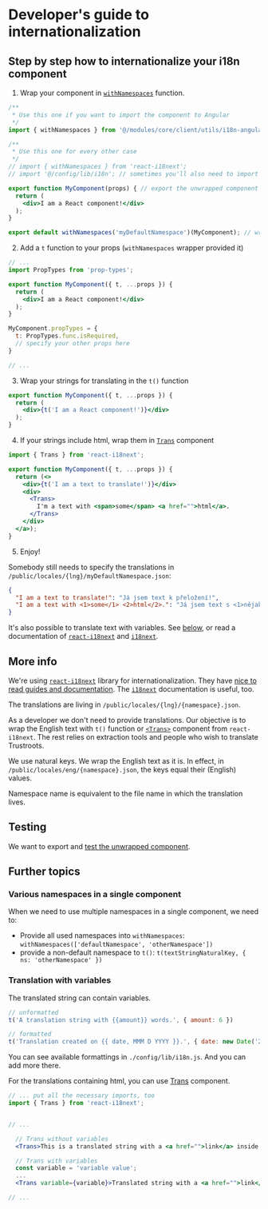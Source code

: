 # Developer's guide to internationalization

## Step by step how to internationalize your i18n component

1. Wrap your component in [`withNamespaces`](https://react.i18next.com/components/withnamespaces) function.

```jsx
/**
 * Use this one if you want to import the component to Angular
 */
import { withNamespaces } from '@/modules/core/client/utils/i18n-angular-load';

/**
 * Use this one for every other case
 */
// import { withNamespaces } from 'react-i18next';
// import '@/config/lib/i18n'; // sometimes you'll also need to import i18n config

export function MyComponent(props) { // export the unwrapped component if you want to test it
  return (
    <div>I am a React component!</div>
  );
}

export default withNamespaces('myDefaultNamespace')(MyComponent); // wrap the component and export it (default export)
```

2. Add a `t` function to your props (`withNamespaces` wrapper provided it)
```jsx
// ...
import PropTypes from 'prop-types';

export function MyComponent({ t, ...props }) {
  return (
    <div>I am a React component!</div>
  );
}

MyComponent.propTypes = {
  t: PropTypes.func.isRequired,
  // specify your other props here
}

// ...
```

3. Wrap your strings for translating in the `t()` function
```jsx
export function MyComponent({ t, ...props }) {
  return (
    <div>{t('I am a React component!')}</div>
  );
}
```

4. If your strings include html, wrap them in [`Trans`](https://react.i18next.com/components/trans-component) component
```jsx
import { Trans } from 'react-i18next';

export function MyComponent({ t, ...props }) {
  return (<>
    <div>{t('I am a text to translate!')}</div>
    <div>
      <Trans>
        I'm a text with <span>some</span> <a href="">html</a>.
      </Trans>
    </div>
  </a>);
}
```

5. Enjoy!

Somebody still needs to specify the translations in `/public/locales/{lng}/myDefaultNamespace.json`:
```json
{
  "I am a text to translate!": "Já jsem text k přeložení!",
  "I am a text with <1>some</1> <2>html</2>.": "Já jsem text s <1>nějakým</1> <2>html</2>."
}
```

It's also possible to translate text with variables. See [below](#translation-with-variables), or read a documentation of [`react-i18next`](https://react.i18next.com) and [`i18next`](https://www.i18next.com).



## More info

We're using [`react-i18next`](https://react.i18next.com/) library for internationalization. They have [nice to read guides and documentation](https://react.i18next.com/guides/quick-start). The [`i18next`](https://www.i18next.com/) documentation is useful, too.

The translations are living in `/public/locales/{lng}/{namespace}.json`.

As a developer we don't need to provide translations. Our objective is to wrap the English text with `t()` function or [`<Trans>`](https://react.i18next.com/components/trans-component) component from `react-i18next`. The rest relies on extraction tools and people who wish to translate Trustroots.

We use natural keys. We wrap the English text as it is. In effect, in `/public/locales/eng/{namespace}.json`, the keys equal their (English) values.

Namespace name is equivalent to the file name in which the translation lives.

## Testing

We want to export and [test the unwrapped component](https://react.i18next.com/misc/testing).

## Further topics

### Various namespaces in a single component

When we need to use multiple namespaces in a single component, we need to:
- Provide all used namespaces into `withNamespaces`: `withNamespaces(['defaultNamespace', 'otherNamespace'])`
- provide a non-default namespace to `t()`: `t(textStringNaturalKey, { ns: 'otherNamespace' })`

### Translation with variables

The translated string can contain variables.

```jsx
// unformatted
t('A translation string with {{amount}} words.', { amount: 6 })

// formatted
t('Translation created on {{ date, MMM D YYYY }}.', { date: new Date('2018-12-25') });
```

You can see available formattings in `./config/lib/i18n.js`. And you can add more there.

For the translations containing html, you can use [Trans](https://react.i18next.com/components/trans-component) component.

```jsx
// ... put all the necessary imports, too
import { Trans } from 'react-i18next';


// ...

  // Trans without variables
  <Trans>This is a translated string with a <a href="">link</a> inside.</Trans>

  // Trans with variables
  const variable = 'variable value';
  ...
  <Trans variable={variable}>Translated string with a <a href="">link</a> and {{ variable }}</Trans>

// ...
```
